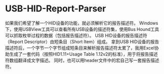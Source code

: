 # USB-HID-Report-Parser
如果我们希望了解一个HID设备的功能，就必须解析它的报告描述符。 Windows下，使用USBView工具可以查看所有USB设备的描述符集，使用Bus Hound工具可以抓取枚举过程的数据（包括报告描述符）。 USB HID设备的报告描述符（Report Descriptor）由短条目（Short Item）组成。 拿到USB HID设备的报告描述符后，一个字节一个字节组成短条目来解析报告描述符太累了，我用Excel协助生成了一套代码（按照HID1.11+Usage Table 1.12v2的标准），用于将报告描述符数组翻译成文字描述。 同时，也可以用header文件中的宏自己写一套报告描述符。
